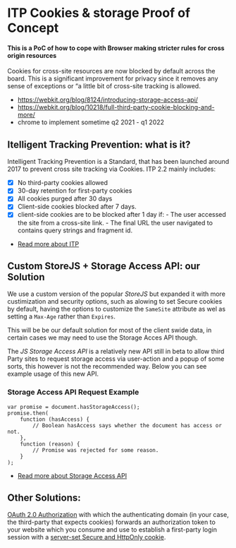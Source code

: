 
# ITP Cookies & storage Proof of Concept

#### This is a PoC of how to cope with Browser making stricter rules for cross origin resources

 Cookies for cross-site resources are now blocked by default across the board. This is a significant improvement for privacy since it removes any sense of exceptions or “a little bit of cross-site tracking is allowed.

 - https://webkit.org/blog/8124/introducing-storage-access-api/
 - https://webkit.org/blog/10218/full-third-party-cookie-blocking-and-more/
 - chrome to implement sometime  q2 2021 - q1 2022

## Itelligent Tracking Prevention: what is it?
  Intelligent Tracking Prevention is a Standard, that has been launched around 2017 to prevent cross site tracking via Cookies.
  ITP 2.2 mainly includes:
 - [x] No third-party cookies allowed
 - [x] 30-day retention for first-party cookies
 - [x] All cookies purged after 30 days
 - [x] Client-side cookies blocked after 7 days.
 - [x] client-side cookies are to be blocked after 1 day if:
       - The user accessed the site from a cross-site link.
       - The final URL the user navigated to contains query strings and fragment id.
` `

 -  [Read more about ITP](https://webkit.org/blog/9521/intelligent-tracking-prevention-2-3/)

## Custom StoreJS + Storage Access API: our Solution

We use a custom version of the popular *_StoreJS_* but expanded it with more custimization and security options, such as alowing to set Secure cookies by default, having the options to customize the `SameSite` attribute as wel as setting a `Max-Age` rather than `Expires`.

This will be be our default solution for most of the client swide data, in certain cases we may   need to use the Storage Acces API though.

The *_JS Storage Access API_* is a relatively new API still in beta to allow third Party sites to request storage access via user-action and a popup of some sorts, this however is not the recommended way. Below you can see example usage of this new API.

### Storage Access API Request Example
    var promise = document.hasStorageAccess();
    promise.then(
        function (hasAccess) {
            // Boolean hasAccess says whether the document has access or not.
        },
        function (reason) {
            // Promise was rejected for some reason.
        }
    );

 -  [Read more about Storage Access API](https://webkit.org/blog/8124/introducing-storage-access-api/)

 ## Other Solutions:
  [OAuth 2.0 Authorization](https://tools.ietf.org/html/rfc6749) with which the authenticating domain (in your case, the third-party that expects cookies) forwards an authorization token to your website which you consume and use to establish a first-party login session with a [server-set Secure and HttpOnly cookie](https://developer.mozilla.org/en-US/docs/Web/HTTP/Cookies#Secure_and_HttpOnly_cookies).
